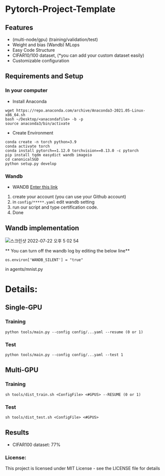 # Pytorch-Project-Template

## Features
- (multi-node/gpu) (training/validation/test)
- Weight and bias (Wandb) MLops
- Easy Code Structure
- CIFAR10/100 dataset, (*you can add your custom dataset easily)
- Customizable configuration

## Requirements and Setup

### In your computer
- Install Anaconda

```
wget https://repo.anaconda.com/archive/Anaconda3-2021.05-Linux-x86_64.sh
bash ~/Desktop/<anacondafile> -b -p 
source anaconda3/bin/activate
```

- Create Environment 
```
conda create -n torch python=3.9
conda activate torch
conda install pytorch==1.12.0 torchvision==0.13.0 -c pytorch
pip install tqdm easydict wandb imageio
cd canonicalSGD
python setup.py develop
```

### Wandb

- WANDB [Enter this link](https://wandb.ai/site)
1. create your account (you can use your Github account)
2. in `config/*****.yaml` edit wandb setting
3. run our script and type certification code.
4. Done

## Wandb implementation 

![스크린샷 2022-07-22 오후 5 02 54](https://user-images.githubusercontent.com/88477912/180393054-605830cd-b369-449d-83e9-cfbf73c90aba.png)

** You can turn off the wandb log by editing the below line**
```
os.environ['WANDB_SILENT'] = "true"
```
in agents/mnist.py

# Details:

## Single-GPU 

### Training
```
python tools/main.py --config config/...yaml --resume (0 or 1)
```

### Test

```
python tools/main.py --config config/...yaml --test 1
```

## Multi-GPU 

### Training

```
sh tools/dist_train.sh <ConfigFile> <#GPUS> --RESUME (0 or 1) 
```

### Test

```
sh tools/dist_test.sh <ConfigFile> <#GPUS>
```

## Results

- CIFAR100 dataset: 77%


### License:
This project is licensed under MIT License - see the LICENSE file for details
